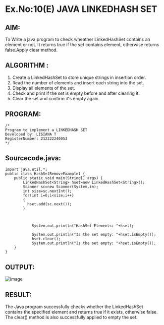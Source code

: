 # Ex.No:10(E)  JAVA LINKEDHASH SET

## AIM:
To Write a java program to check wheather LinkedHashSet contains an element or not. It returns true if the set contains element, otherwise returns false.Apply clear method.
## ALGORITHM :
 1. Create a LinkedHashSet to store unique strings in insertion order.
 2. Read the number of elements and insert each string into the set.
 3. Display all elements of the set.
 4. Check and print if the set is empty before and after clearing it.
 5. Clear the set and confirm it's empty again.


## PROGRAM:
 ```
/*
Program to implement a LINKEDHASH SET
Developed by: LISIANA T
RegisterNumber: 212222240053 
*/
```

## Sourcecode.java:
```
import java.util.*;  
public class HashSetRemoveExample1 {  
    public static void main(String[] args) {  
        LinkedHashSet<String> hset=new LinkedHashSet<String>();  
        Scanner sc=new Scanner(System.in);
        int size=sc.nextInt();
        for(int i=0;i<size;i++)
        {
          hset.add(sc.next());       
        }
       
         
        
            System.out.println("HashSet Elements: "+hset);   
       
            System.out.println("Is the set empty: "+hset.isEmpty());  
            hset.clear();  
            System.out.println("Is the set empty: "+hset.isEmpty());  
    }  
}
```


## OUTPUT:
![image](https://github.com/user-attachments/assets/bd12ab32-de1b-4026-ad70-d0d77cbf281a)



## RESULT:
The Java program successfully checks whether the LinkedHashSet contains the specified element and returns true if it exists, otherwise false. The clear() method is also successfully applied to empty the set.
